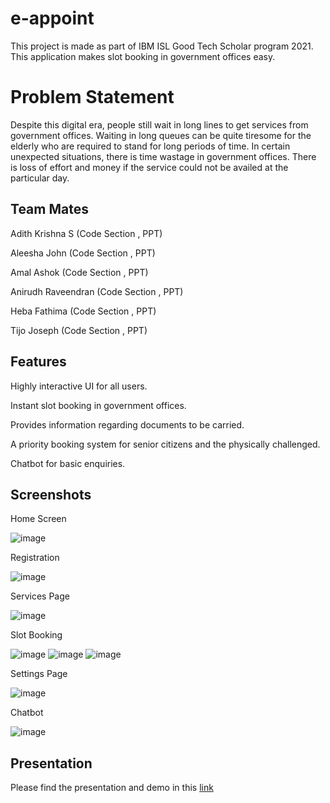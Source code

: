 # e-appoint

This project is made as part of IBM ISL Good Tech Scholar program 2021. This application makes slot booking in government offices easy.
# Problem Statement

Despite this digital era, people still wait in long lines to get services from government offices. Waiting in long queues can be quite tiresome for the elderly who are required to stand for long periods of time. In certain unexpected situations, there is time wastage in government offices. There is loss of effort and money if the service could not be availed at the particular day.

## Team Mates

Adith Krishna S (Code Section , PPT) 

Aleesha  John (Code Section , PPT)

Amal  Ashok (Code Section , PPT)

Anirudh Raveendran (Code Section , PPT)

Heba  Fathima (Code Section , PPT)

Tijo  Joseph (Code Section , PPT)

## Features
Highly interactive UI for all users.

Instant slot booking in government offices.

Provides information regarding documents to be carried.

A priority booking system for senior citizens and the physically challenged.

Chatbot for basic enquiries.

## Screenshots
Home Screen

![image](https://user-images.githubusercontent.com/85231589/167071272-9c02fcf7-cd13-4c48-8eaa-a6bb6c70a7f2.png)

Registration

![image](https://user-images.githubusercontent.com/85231589/167071568-7c5b32a7-a35c-4060-a29c-5be56a587202.png)

Services Page

![image](https://user-images.githubusercontent.com/85231589/167071686-a5a08d41-5752-4841-9a9b-ad2011772837.png)

Slot Booking

![image](https://user-images.githubusercontent.com/85231589/167071774-f87892a2-6a21-450d-beb8-1f41dd0df0c2.png)
![image](https://user-images.githubusercontent.com/85231589/167071819-349dcb84-0917-40c9-9972-629c06b136d3.png)
![image](https://user-images.githubusercontent.com/85231589/167071860-7a13b8e3-ffb7-4c60-9e13-c1b030970638.png)

Settings Page

![image](https://user-images.githubusercontent.com/85231589/167071935-06b10292-1e4c-4b6b-b25f-d0368908ea99.png)

Chatbot

![image](https://user-images.githubusercontent.com/85231589/167071987-6ecbda08-41cc-4938-bfe0-d924e2884f5e.png)

## Presentation

Please find the presentation and demo in this [link](https://drive.google.com/drive/folders/1KIJl12oDXCN0LxkNRkOetBd56K5X2qXo?usp=sharing)

